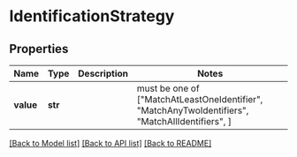 # IdentificationStrategy


## Properties
Name | Type | Description | Notes
------------ | ------------- | ------------- | -------------
**value** | **str** |  |  must be one of ["MatchAtLeastOneIdentifier", "MatchAnyTwoIdentifiers", "MatchAllIdentifiers", ]

[[Back to Model list]](../README.md#documentation-for-models) [[Back to API list]](../README.md#documentation-for-api-endpoints) [[Back to README]](../README.md)


